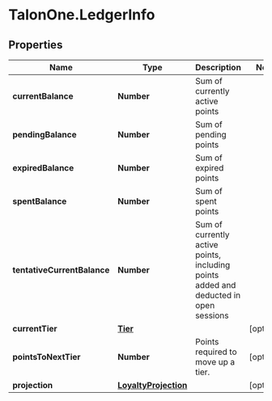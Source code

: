 # TalonOne.LedgerInfo

## Properties

Name | Type | Description | Notes
------------ | ------------- | ------------- | -------------
**currentBalance** | **Number** | Sum of currently active points | 
**pendingBalance** | **Number** | Sum of pending points | 
**expiredBalance** | **Number** | Sum of expired points | 
**spentBalance** | **Number** | Sum of spent points | 
**tentativeCurrentBalance** | **Number** | Sum of currently active points, including points added and deducted in open sessions | 
**currentTier** | [**Tier**](Tier.md) |  | [optional] 
**pointsToNextTier** | **Number** | Points required to move up a tier. | [optional] 
**projection** | [**LoyaltyProjection**](LoyaltyProjection.md) |  | [optional] 


